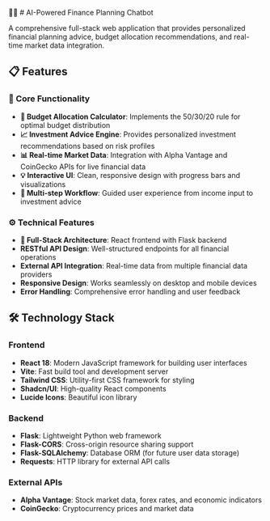 🤖💸 # AI-Powered Finance Planning Chatbot

A comprehensive full-stack web application that provides personalized financial planning advice, budget allocation recommendations, and real-time market data integration.

## 📋 Features

### 🧠 Core Functionality
- **🧮 Budget Allocation Calculator**: Implements the 50/30/20 rule for optimal budget distribution
- **📈 Investment Advice Engine**: Provides personalized investment recommendations based on risk profiles
- **📊 Real-time Market Data**: Integration with Alpha Vantage and CoinGecko APIs for live financial data
- **💡 Interactive UI**: Clean, responsive design with progress bars and visualizations
- **🧭 Multi-step Workflow**: Guided user experience from income input to investment advice

### ⚙️ Technical Features
- **🧱 Full-Stack Architecture**: React frontend with Flask backend
- **RESTful API Design**: Well-structured endpoints for all financial operations
- **External API Integration**: Real-time data from multiple financial data providers
- **Responsive Design**: Works seamlessly on desktop and mobile devices
- **Error Handling**: Comprehensive error handling and user feedback

## 🛠 Technology Stack

### Frontend
- **React 18**: Modern JavaScript framework for building user interfaces
- **Vite**: Fast build tool and development server
- **Tailwind CSS**: Utility-first CSS framework for styling
- **Shadcn/UI**: High-quality React components
- **Lucide Icons**: Beautiful icon library

### Backend
- **Flask**: Lightweight Python web framework
- **Flask-CORS**: Cross-origin resource sharing support
- **Flask-SQLAlchemy**: Database ORM (for future user data storage)
- **Requests**: HTTP library for external API calls

### External APIs
- **Alpha Vantage**: Stock market data, forex rates, and economic indicators
- **CoinGecko**: Cryptocurrency prices and market data
